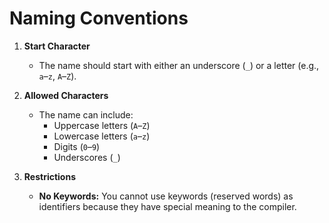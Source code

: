 # Naming Conventions

1. **Start Character**  
   - The name should start with either an underscore (`_`) or a letter (e.g., `a`–`z`, `A`–`Z`).

2. **Allowed Characters**  
   - The name can include:
     - Uppercase letters (`A`–`Z`)
     - Lowercase letters (`a`–`z`)
     - Digits (`0`–`9`)
     - Underscores (`_`)

3. **Restrictions**  
   - **No Keywords:** You cannot use keywords (reserved words) as identifiers because they have special meaning to the compiler.